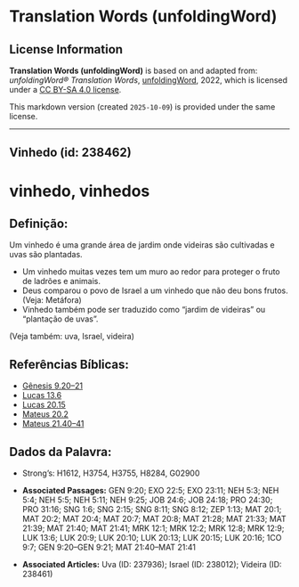 # Translation Words (unfoldingWord)

## License Information

**Translation Words (unfoldingWord)** is based on and adapted from: _unfoldingWord® Translation Words_, [unfoldingWord](https://unfoldingword.org/utw), 2022, which is licensed under a [CC BY-SA 4.0 license](https://creativecommons.org/licenses/by-sa/4.0/legalcode.en).

This markdown version (created `2025-10-09`) is provided under the same license.



--------------------------------

## Vinhedo (id: 238462)

vinhedo, vinhedos
=================

Definição:
----------

Um vinhedo é uma grande área de jardim onde videiras são cultivadas e uvas são plantadas.

* Um vinhedo muitas vezes tem um muro ao redor para proteger o fruto de ladrões e animais.
* Deus comparou o povo de Israel a um vinhedo que não deu bons frutos. (Veja: Metáfora)
* Vinhedo também pode ser traduzido como “jardim de videiras” ou “plantação de uvas”.

(Veja também: uva, Israel, videira)

Referências Bíblicas:
---------------------

* [Gênesis 9\.20–21](https://ref.ly/Gen9:20-Gen9:21)
* [Lucas 13\.6](https://ref.ly/Luke13:6)
* [Lucas 20\.15](https://ref.ly/Luke20:15)
* [Mateus 20\.2](https://ref.ly/Matt20:2)
* [Mateus 21\.40–41](https://ref.ly/Matt21:40-Matt21:41)

Dados da Palavra:
-----------------

* Strong’s: H1612, H3754, H3755, H8284, G02900

* **Associated Passages:** GEN 9:20; EXO 22:5; EXO 23:11; NEH 5:3; NEH 5:4; NEH 5:5; NEH 5:11; NEH 9:25; JOB 24:6; JOB 24:18; PRO 24:30; PRO 31:16; SNG 1:6; SNG 2:15; SNG 8:11; SNG 8:12; ZEP 1:13; MAT 20:1; MAT 20:2; MAT 20:4; MAT 20:7; MAT 20:8; MAT 21:28; MAT 21:33; MAT 21:39; MAT 21:40; MAT 21:41; MRK 12:1; MRK 12:2; MRK 12:8; MRK 12:9; LUK 13:6; LUK 20:9; LUK 20:10; LUK 20:13; LUK 20:15; LUK 20:16; 1CO 9:7; GEN 9:20–GEN 9:21; MAT 21:40–MAT 21:41
* **Associated Articles:** Uva (ID: 237936); Israel (ID: 238012); Videira (ID: 238461)

